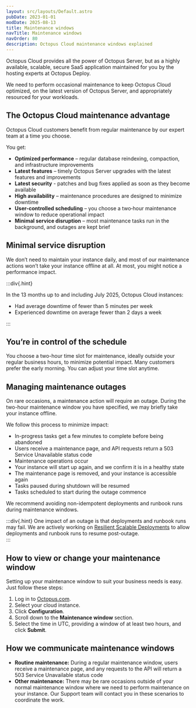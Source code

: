 ```yaml
---
layout: src/layouts/Default.astro
pubDate: 2023-01-01
modDate: 2025-08-13
title: Maintenance windows
navTitle: Maintenance windows
navOrder: 80
description: Octopus Cloud maintenance windows explained
---
```


Octopus Cloud provides all the power of Octopus Server, but as a highly available, scalable, secure SaaS application maintained for you by the hosting experts at Octopus Deploy.

We need to perform occasional maintenance to keep Octopus Cloud optimized, on the latest version of Octopus Server, and appropriately resourced for your workloads.

## The Octopus Cloud maintenance advantage

Octopus Cloud customers benefit from regular maintenance by our expert team at a time you choose.

You get:

- **Optimized performance** – regular database reindexing, compaction, and infrastructure improvements
- **Latest features** – timely Octopus Server upgrades with the latest features and improvements
- **Latest security** - patches and bug fixes applied as soon as they become available
- **High availability** – maintenance procedures are designed to minimize downtime
- **User-controlled scheduling** – you choose a two‑hour maintenance window to reduce operational impact
- **Minimal service disruption** – most maintenance tasks run in the background, and outages are kept brief

## Minimal service disruption

We don’t need to maintain your instance daily, and most of our maintenance actions won’t take your instance offline at all. At most, you might notice a performance impact.

:::div{.hint}

In the 13 months up to and including July 2025, Octopus Cloud instances:

- Had average downtime of fewer than 5 minutes per week
- Experienced downtime on average fewer than 2 days a week

:::

## You’re in control of the schedule

You choose a two-hour time slot for maintenance, ideally outside your regular business hours, to minimize potential impact. Many customers prefer the early morning. You can adjust your time slot anytime.

## Managing maintenance outages

On rare occasions, a maintenance action will require an outage. During the two-hour maintenance window you have specified, we may briefly take your instance offline.

We follow this process to minimize impact:

- In-progress tasks get a few minutes to complete before being abandoned
- Users receive a maintenance page, and API requests return a 503 Service Unavailable status code
- Maintenance operations occur
- Your instance will start up again, and we confirm it is in a healthy state
- The maintenance page is removed, and your instance is accessible again
- Tasks paused during shutdown will be resumed
- Tasks scheduled to start during the outage commence

We recommend avoiding non-idempotent deployments and runbook runs during maintenance windows.

:::div{.hint}
One impact of an outage is that deployments and runbook runs may fail. We are actively working on [Resilient Scalable Deployments](https://roadmap.octopus.com/c/95-alpha-program-resilient-scalable-deployments-in-octopus-cloud) to allow deployments and runbook runs to resume post-outage.  
:::

## How to view or change your maintenance window

Setting up your maintenance window to suit your business needs is easy. Just follow these steps:

1. Log in to [Octopus.com](https://octopus.com).
2. Select your cloud instance.
3. Click **Configuration**.
4. Scroll down to the **Maintenance window** section.
5. Select the time in UTC, providing a window of at least two hours, and click **Submit**.

## How we communicate maintenance windows

- **Routine maintenance:** During a regular maintenance window, users receive a maintenance page, and any requests to the API will return a 503 Service Unavailable status code
- **Other maintenance:** There may be rare occasions outside of your normal maintenance window where we need to perform maintenance on your instance. Our Support team will contact you in these scenarios to coordinate the work.
